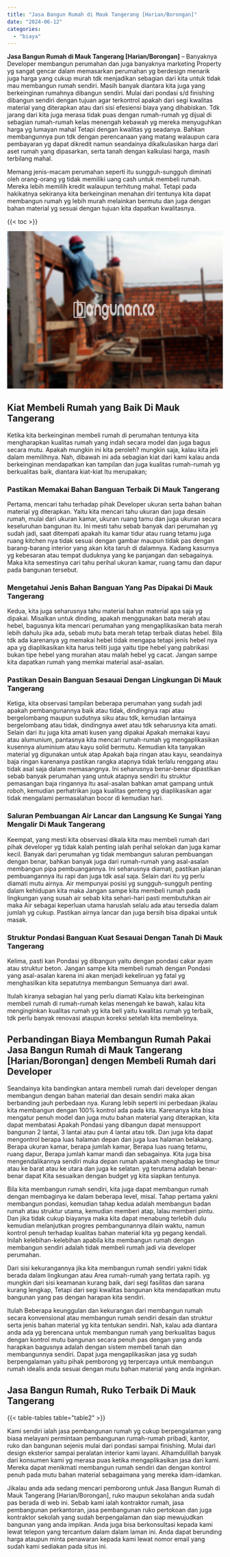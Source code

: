 ```yaml
---
title: "Jasa Bangun Rumah di Mauk Tangerang [Harian/Borongan]"
date: "2024-06-12"
categories: 
  - "biaya"
---
```


**Jasa Bangun Rumah di Mauk Tangerang \[Harian/Borongan\]** – Banyaknya Developer membangun perumahan dan juga banyaknya marketing Property yg sangat gencar dalam memasarkan perumahan yg berdesign menarik juga harga yang cukup murah tdk menjadikan sebagian dari kita untuk tidak mau membangun rumah sendiri. Masih banyak diantara kita juga yang berkeinginan rumahnya dibangun sendiri. Mulai dari pondasi s/d finishing dibangun sendiri dengan tujuan agar terkontrol apakah dari segi kwalitas material yang diterapkan atau dari sisi efesiensi biaya yang dihabiskan. Tdk jarang dari kita juga merasa tidak puas dengan rumah-rumah yg dijual di sebagian rumah-rumah kelas menengah kebawah yg mereka menyuguhkan harga yg lumayan mahal Tetapi dengan kwalitas yg seadanya. Bahkan membangunnya pun tdk dengan perencanaan yang matang walaupun cara pembayaran yg dapat dikredit namun seandainya dikalkulasikan harga dari aset rumah yang dipasarkan, serta tanah dengan kalkulasi harga, masih terbilang mahal.

Memang jenis-macam perumahan seperti itu sungguh-sungguh diminati oleh orang-orang yg tidak memiliki uang cash untuk membeli rumah. Mereka lebih memilih kredit walaupun terhitung mahal. Tetapi pada hakikatnya sekiranya kita berkeinginan menahan diri tentunya kita dapat membangun rumah yg lebih murah melainkan bermutu dan juga dengan bahan material yg sesuai dengan tujuan kita dapatkan kwalitasnya.

{{< toc >}}

![Jasa Bangun Rumah di Mauk Tangerang [Harian/Borongan]](/images/borong-bangunan-34.png)

## Kiat Membeli Rumah yang Baik Di Mauk Tangerang

Ketika kita berkeinginan membeli rumah di perumahan tentunya kita mengharapkan kualitas rumah yang indah secara model dan juga bagus secara mutu. Apakah mungkin ini kita peroleh? mungkin saja, kalau kita jeli dalam memilihnya. Nah, dibawah ini ada sebagian kiat dari kami kalau anda berkeinginan mendapatkan kan tampilan dan juga kualitas rumah-rumah yg berkualitas baik, diantara kiat-kiat Itu merupakan;

### Pastikan Memakai Bahan Banguan Terbaik Di Mauk Tangerang

Pertama, mencari tahu terhadap pihak Developer ukuran serta bahan bahan material yg diterapkan. Yaitu kita mencari tahu ukuran dan juga desain rumah, mulai dari ukuran kamar, ukuran ruang tamu dan juga ukuran secara keseluruhan bangunan itu. Ini mesti tahu sebab banyak dari perumahan yg sudah jadi, saat ditempati apakah itu kamar tidur atau ruang tetamu juga ruang kitchen nya tidak sesuai dengan gambar maupun tidak pas dengan barang-barang interior yang akan kita taruh di dalamnya. Kadang kasurnya yg kebesaran atau tempat duduknya yang ke panjangan dan sebagainya. Maka kita semestinya cari tahu perihal ukuran kamar, ruang tamu dan dapur pada bangunan tersebut.

### Mengetahui Jenis Bahan Banguan Yang Pas Dipakai Di Mauk Tangerang

Kedua, kita juga seharusnya tahu material bahan material apa saja yg dipakai. Misalkan untuk dinding, apakah menggunakan bata merah atau hebel, bagusnya kita mencari perumahan yang mengaplikasikan bata merah lebih dahulu jika ada, sebab mutu bata merah tetap terbaik diatas hebel. Bila tdk ada karenanya yg memakai hebel tidak mengapa tetapi jenis hebel nya apa yg diaplikasikan kita harus teliti juga yaitu tipe hebel yang pabrikasi bukan tipe hebel yang murahan atau malah hebel yg cacat. Jangan sampe kita dapatkan rumah yang memkai material asal-asalan.

### Pastikan Desain Banguan Sesauai Dengan Lingkungan Di Mauk Tangerang

Ketiga, kita observasi tampilan beberapa perumahan yang sudah jadi apakah pembangunannya baik atau tidak, dindingnya rapi atau bergelombang maupun sudutnya siku atau tdk, kemudian lantainya bergelombang atau tidak, dindingnya awet atau tdk seharusnya kita amati. Selain dari itu juga kita amati kusen yang dipakai Apakah memakai kayu atau alumunium, pantasnya kita mencari rumah-rumah yg mengaplikasikan kusennya aluminium atau kayu solid bermutu. Kemudian kita tanyakan material yg digunakan untuk atap Apakah baja ringan atau kayu, seandainya baja ringan karenanya pastikan rangka atapnya tidak terlalu renggang atau tidak asal saja dalam memasangnya. Ini seharusnya benar-benar dipastikan sebab banyak perumahan yang untuk atapnya sendiri itu struktur pemasangan baja ringannya itu asal-asalan bahkan amat gampang untuk roboh, kemudian perhatrikan juga kualitas genteng yg diaplikasikan agar tidak mengalami permasalahan bocor di kemudian hari.

### Saluran Pembuangan Air Lancar dan Langsung Ke Sungai Yang Mengalir Di Mauk Tangerang

Keempat, yang mesti kita observasi dikala kita mau membeli rumah dari pihak developer yg tidak kalah penting ialah perihal selokan dan juga kamar kecil. Banyak dari perumahan yg tidak membangun saluran pembuangan dengan benar, bahkan banyak juga dari rumah-rumah yang asal-asalan membangun pipa pembuangannya. Ini seharusnya diamati, pastikan jalanan pembuangannya itu rapi dan juga tdk asal saja. Selain dari itu yg perlu diamati mutu airnya. Air mempunyai posisi yg sungguh-sungguh penting dalam kehidupan kita maka Jangan sampe kita membeli rumah pada lingkungan yang susah air sebab kita sehari-hari pasti membutuhkan air maka Air sebagai keperluan utama haruslah selalu ada atau tersedia dalam jumlah yg cukup. Pastikan airnya lancar dan juga bersih bisa dipakai untuk masak.

### Struktur Pondasi Banguan Kuat Sesauai Dengan Tanah Di Mauk Tangerang

Kelima, pasti kan Pondasi yg dibangun yaitu dengan pondasi cakar ayam atau struktur beton. Jangan sampe kita membeli rumah dengan Pondasi yang asal-asalan karena ini akan menjadi kekeliruan yg fatal yg menghasilkan kita sepatutnya membangun Semuanya dari awal.

Itulah kiranya sebagian hal yang perlu diamati Kalau kita berkeinginan membeli rumah di rumah-rumah kelas menengah ke bawah, kalau kita menginginkan kualitas rumah yg kita beli yaitu kwalitas rumah yg terbaik, tdk perlu banyak renovasi ataupun koreksi setelah kita membelinya.

## Perbandingan Biaya Membangun Rumah Pakai Jasa Bangun Rumah di Mauk Tangerang \[Harian/Borongan\] dengen Membeli Rumah dari Developer

Seandainya kita bandingkan antara membeli rumah dari developer dengan membangun dengan bahan material dan desain sendiri maka akan berbanding jauh perbedaan nya. Kurang lebih seperti ini perbedaan jikalau kita membangun dengan 100% kontrol ada pada kita. Karenanya kita bisa mengatur penuh model dan juga mutu bahan material yang diterapkan, kita dapat membatasi Apakah Pondasi yang dibangun dapat mensupport bangunan 2 lantai, 3 lantai atau pun 4 lantai atau tdk. Dan juga kita dapat mengontrol berapa luas halaman depan dan juga luas halaman belakang. Berapa ukuran kamar, berapa jumlah kamar, Berapa luas ruang tetamu, ruang dapur, Berapa jumlah kamar mandi dan sebagainya. Kita juga bisa mengendalikannya sendiri muka depan rumah apakah menghadap ke timur atau ke barat atau ke utara dan juga ke selatan. yg terutama adalah benar-benar dapat Kita sesuaikan dengan budget yg kita siapkan tentunya.

Bila kita membangun rumah sendiri, kita juga dapat membangun rumah dengan membaginya ke dalam beberapa level, misal. Tahap pertama yakni membangun pondasi, kemudian tahap kedua adalah membangun badan rumah atau struktur utama, kemudian memberi atap, lalau memberi pintu. Dan jika tidak cukup biayanya maka kita dapat menabung terlebih dulu kemudian melanjutkan progres pembangunannya dilain waktu, namun kontrol penuh terhadap kualitas bahan material kita yg pegang kendali. Inilah kelebihan-kelebihan apabila kita membangun rumah dengan membangun sendiri adalah tidak membeli rumah jadi via developer perumahan.

Dari sisi kekurangannya jika kita membangun rumah sendiri yakni tidak berada dalam lingkungan atau Area rumah-rumah yang tertata rapih. yg mungkin dari sisi keamanan kurang baik, dari segi fasilitas dan sarana kurang lengkap, Tetapi dari segi kwalitas bangunan kita mendapatkan mutu bangunan yang pas dengan harapan kita sendiri.

Itulah Beberapa keunggulan dan kekurangan dari membangun rumah secara konvensional atau membangun rumah sendiri desain dan struktur serta jenis bahan material yg kita tentukan sendiri. Nah, kalau ada diantara anda ada yg berencana untuk membangun rumah yang berkualitas bagus dengan kontrol mutu bangunan secara penuh pas dengan yang anda harapkan bagusnya adalah dengan sistem membeli tanah dan membangunnya sendiri. Dapat juga mengaplikasikan jasa yg sudah berpengalaman yaitu pihak pemborong yg terpercaya untuk membangun rumah idealis anda sesuai dengan mutu bahan material yang anda inginkan.

## Jasa Bangun Rumah, Ruko Terbaik Di Mauk Tangerang

{{< table-tables table="table2" >}}

Kami sendiri ialah jasa pembangunan rumah yg cukup berpengalaman yang biasa melayani permintaan pembangunan rumah-rumah pribadi, kantor, ruko dan bangunan sejenis mulai dari pondasi sampai finishing. Mulai dari design eksterior sampai peralatan interior kami layani. Alhamdulillah banyak dari konsumen kami yg merasa puas ketika mengaplikasikan jasa dari kami. Mereka dapat menikmati membangun rumah sendiri dan dengan kontrol penuh pada mutu bahan material sebagaimana yang mereka idam-idamkan.

Jikalau anda ada sedang mencari pemborong untuk Jasa Bangun Rumah di Mauk Tangerang \[Harian/Borongan\], ruko maupun sekolahan anda sudah pas berada di web ini. Sebab kami ialah kontraktor rumah, jasa pembangunan perkantoran, jasa pembangunan ruko pertokoan dan juga kontraktor sekolah yang sudah berpengalaman dan siap mewujudkan bangunan yang anda impikan. Anda juga bisa berkonsultasi kepada kami lewat telepon yang tercantum dalam dalam laman ini. Anda dapat berunding harga ataupun minta penawaran kepada kami lewat nomor email yang sudah kami sediakan pada situs ini.
